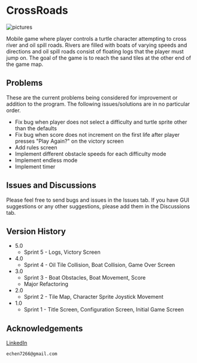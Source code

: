# CrossRoads

![pictures]

Mobile game where player controls a turtle character attempting to cross river and oil spill roads. Rivers are filled with boats of varying speeds and directions and oil spill roads consist of floating logs that the player must jump on. The goal of the game is to reach the sand tiles at the other end of the game map.

## Problems
These are the current problems being considered for improvement or addition to the program. The following issues/solutions are in no particular order.
* Fix bug when player does not select a difficulty and turtle sprite other than the defaults
* Fix bug when score does not increment on the first life after player presses "Play Again?" on the victory screen
* Add rules screen
* Implement different obstacle speeds for each difficulty mode
* Implement endless mode
* Implement timer

## Issues and Discussions
Please feel free to send bugs and issues in the Issues tab. If you have GUI suggestions or any other suggestions, please add them in the Discussions tab.

## Version History
* 5.0
    * Sprint 5 - Logs, Victory Screen
* 4.0
    * Sprint 4 - Oil Tile Collision, Boat Collision, Game Over Screen
* 3.0
    * Sprint 3 - Boat Obstacles, Boat Movement, Score
    * Major Refactoring
* 2.0
    * Sprint 2 - Tile Map, Character Sprite Joystick Movement
* 1.0
    * Sprint 1 - Title Screen, Configuration Screen, Initial Game Screen

## Acknowledgements
[LinkedIn](https://www.linkedin.com/in/ericchenatl/)<br/>
```
echen7266@gmail.com
```

[pictures]: https://i.imgur.com/Om4Vm47.png
